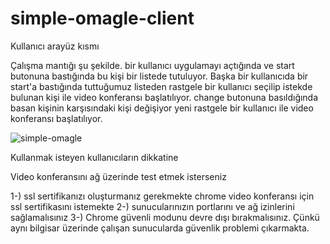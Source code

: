 # simple-omagle-client

Kullanıcı arayüz kısmı

Çalışma mantığı şu şekilde. bir kullanıcı uygulamayı açtığında ve start butonuna bastığında bu kişi bir listede tutuluyor. Başka bir kullanıcıda bir start'a bastığında tuttuğumuz listeden rastgele bir kullanıcı seçilip istekde bulunan kişi ile video konferansı başlatılıyor. change butonuna basıldığında basan kişinin karşısındaki kişi değişiyor yeni rastgele bir kullanıcı ile video konferansı başlatılıyor.

![simple-omagle](https://user-images.githubusercontent.com/24223180/40421251-eb678bc2-5e93-11e8-8ecd-ccfc5b142e8f.jpeg)

Kullanmak isteyen kullanıcıların dikkatine

Video konferansını ağ üzerinde test etmek isterseniz

1-) ssl sertifikanızı oluşturmanız gerekmekte chrome video konferansı için ssl sertifikasını istemekte
2-) sunucularınızın portlarını ve ağ izinlerini sağlamalısınız
3-) Chrome güvenli modunu devre dışı bırakmalısınız. Çünkü aynı bilgisar üzerinde çalışan sunucularda güvenlik problemi çıkarmakta.

